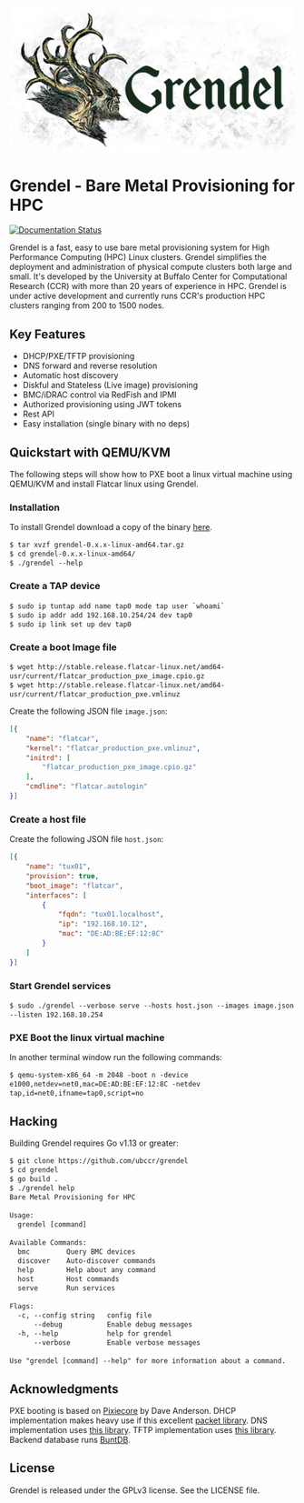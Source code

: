 ![Grendel](docs/pages/images/logo-lg.png)

# Grendel - Bare Metal Provisioning for HPC

[![Documentation Status](https://readthedocs.org/projects/grendel/badge/?version=latest)](https://grendel.readthedocs.io/en/latest/?badge=latest)

Grendel is a fast, easy to use bare metal provisioning system for High
Performance Computing (HPC) Linux clusters. Grendel simplifies the deployment
and administration of physical compute clusters both large and small. It's
developed by the University at Buffalo Center for Computational Research (CCR)
with more than 20 years of experience in HPC. Grendel is under active
development and currently runs CCR's production HPC clusters ranging from 200
to 1500 nodes.

## Key Features

* DHCP/PXE/TFTP provisioning
* DNS forward and reverse resolution
* Automatic host discovery
* Diskful and Stateless (Live image) provisioning
* BMC/iDRAC control via RedFish and IPMI
* Authorized provisioning using JWT tokens
* Rest API
* Easy installation (single binary with no deps)

## Quickstart with QEMU/KVM

The following steps will show how to PXE boot a linux virtual machine using
QEMU/KVM and install Flatcar linux using Grendel.

### Installation

To install Grendel download a copy of the binary [here](https://github.com/ubccr/grendel/releases).

```
$ tar xvzf grendel-0.x.x-linux-amd64.tar.gz
$ cd grendel-0.x.x-linux-amd64/
$ ./grendel --help
```

### Create a TAP device

```
$ sudo ip tuntap add name tap0 mode tap user `whoami`
$ sudo ip addr add 192.168.10.254/24 dev tap0
$ sudo ip link set up dev tap0
```

### Create a boot Image file

```
$ wget http://stable.release.flatcar-linux.net/amd64-usr/current/flatcar_production_pxe_image.cpio.gz
$ wget http://stable.release.flatcar-linux.net/amd64-usr/current/flatcar_production_pxe.vmlinuz
```

Create the following JSON file `image.json`:

```json
[{
    "name": "flatcar",
    "kernel": "flatcar_production_pxe.vmlinuz",
    "initrd": [
        "flatcar_production_pxe_image.cpio.gz"
    ],
    "cmdline": "flatcar.autologin"
}]
```

### Create a host file

Create the following JSON file `host.json`:

```json
[{
    "name": "tux01",
    "provision": true,
    "boot_image": "flatcar",
    "interfaces": [
        {
            "fqdn": "tux01.localhost",
            "ip": "192.168.10.12",
            "mac": "DE:AD:BE:EF:12:8C"
        }
    ]
}]
```

### Start Grendel services

```
$ sudo ./grendel --verbose serve --hosts host.json --images image.json --listen 192.168.10.254
```

### PXE Boot the linux virtual machine

In another terminal window run the following commands:

```
$ qemu-system-x86_64 -m 2048 -boot n -device e1000,netdev=net0,mac=DE:AD:BE:EF:12:8C -netdev tap,id=net0,ifname=tap0,script=no
```

## Hacking

Building Grendel requires Go v1.13 or greater:

```
$ git clone https://github.com/ubccr/grendel
$ cd grendel
$ go build .
$ ./grendel help
Bare Metal Provisioning for HPC

Usage:
  grendel [command]

Available Commands:
  bmc         Query BMC devices
  discover    Auto-discover commands
  help        Help about any command
  host        Host commands
  serve       Run services

Flags:
  -c, --config string   config file
      --debug           Enable debug messages
  -h, --help            help for grendel
      --verbose         Enable verbose messages

Use "grendel [command] --help" for more information about a command.
```

## Acknowledgments

PXE booting is based on [Pixiecore](https://github.com/danderson/netboot/tree/master/pixiecore) by Dave
Anderson. DHCP implementation makes heavy use if this excellent [packet library](https://github.com/insomniacslk/dhcp). 
DNS implementation uses [this library](https://github.com/miekg/dns). TFTP implementation uses [this
library](https://github.com/pin/tftp). Backend database runs [BuntDB](https://github.com/tidwall/buntdb). 

## License

Grendel is released under the GPLv3 license. See the LICENSE file.

